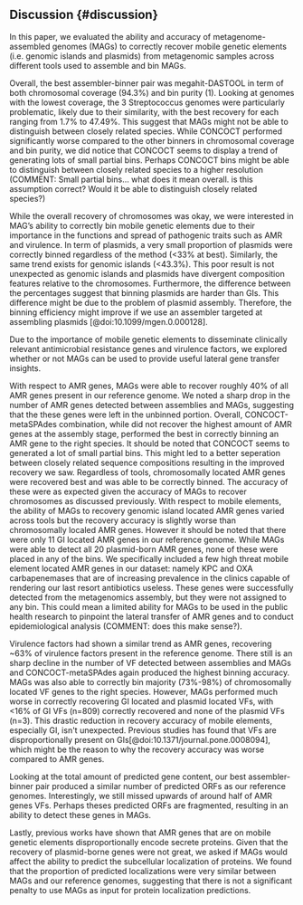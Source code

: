 ## Discussion {#discussion}

In this paper, we evaluated the ability and accuracy of metagenome-assembled genomes (MAGs) to correctly recover mobile genetic elements (i.e. genomic islands and plasmids) from metagenomic samples across different tools used to assemble and bin MAGs. 

Overall, the best assembler-binner pair was megahit-DASTOOL in term of both chromosomal coverage (94.3%) and bin purity (1). 
Looking at genomes with the lowest coverage, the 3 Streptococcus genomes were particularly problematic, likely due to their similarity, with the best recovery for each ranging from 1.7% to 47.49%. 
This suggest that MAGs might not be able to distinguish between closely related species. 
While CONCOCT performed significantly worse compared to the other binners in chromosomal coverage and bin purity, we did notice that CONCOCT seems to display a trend of generating lots of small partial bins. 
Perhaps CONCOCT bins might be able to distinguish between closely related species to a higher resolution (COMMENT: Small partial bins… what does it mean overall. is this assumption correct? Would it be able to distinguish closely related species?)

While the overall recovery of chromosomes was okay, we were interested in MAG’s ability to correctly bin mobile genetic elements due to their importance in the functions and spread of pathogenic traits such as AMR and virulence.
In term of plasmids, a very small proportion of plasmids were correctly binned regardless of the method (<33% at best). 
Similarly, the same trend exists for genomic islands (<43.3%). 
This poor result is not unexpected as genomic islands and plasmids have divergent composition features relative to the chromosomes. 
Furthermore, the difference between the percentages suggest that binning plasmids are harder than GIs. This difference might be due to the problem of plasmid assembly. 
Therefore, the binning efficiency might improve if we use an assembler targeted at assembling plasmids [@doi:10.1099/mgen.0.000128].

Due to the importance of mobile genetic elements to disseminate clinically relevant antimicrobial resistance genes and virulence factors, we explored whether or not MAGs can be used to provide useful lateral gene transfer insights. 

With respect to AMR genes, MAGs were able to recover roughly 40% of all AMR genes present in our reference genome. 
We noted a sharp drop in the number of AMR genes detected between assemblies and MAGs, suggesting that the these genes were left in the unbinned portion. 
Overall, CONCOCT-metaSPAdes combination, while did not recover the highest amount of AMR genes at the assembly stage, performed the best in correctly binning an AMR gene to the right species. 
It should be noted that CONCOCT seems to generated a lot of small partial bins. 
This might led to a better seperation between closely related sequence compositions resulting in the improved recovery we saw. 
Regardless of tools, chromosomally located AMR genes were recovered best and was able to be correctly binned. 
The accuracy of these were as expected given the accuracy of MAGs to recover chromosomes as discussed previously. 
With respect to mobile elements, the ability of MAGs to recovery genomic island located AMR genes varied across tools but the recovery accuracy is slightly worse than chromosomally localed AMR genes. 
However it should be noted that there were only 11 GI located AMR genes in our reference genome. 
While MAGs were able to detect all 20 plasmid-born AMR genes, none of these were placed in any of the bins. 
We specifically included a few high threat mobile element located AMR genes in our dataset: namely KPC and OXA carbapenemases that are of increasing prevalence in the clinics capable of rendering our last resort antibiotics useless. 
These genes were successfully detected from the metagenomics assembly, but they were not assigned to any bin. 
This could mean a limited ability for MAGs to be used in the public health research to pinpoint the lateral transfer of AMR genes and to conduct epidemiological analysis (COMMENT: does this make sense?). 

Virulence factors had shown a similar trend as AMR genes, recovering ~63% of virulence factors present in the reference genome. 
There still is an sharp decline in the number of VF detected between assemblies and MAGs and CONCOCT-metaSPAdes again produced the highest binning accuracy. 
MAGs was also able to correctly bin majority (73%-98%) of chromosomally located VF genes to the right species. 
However, MAGs performed much worse in correctly recovering GI located and plasmid located VFs, with <16% of GI VFs (n=809) correctly recovered and none of the plasmid VFs (n=3). 
This drastic reduction in recovery accuracy of mobile elements, especially GI, isn't unexpected. 
Previous studies has found that VFs are disproportionally present on GIs[@doi:10.1371/journal.pone.0008094], which might be the reason to why the recovery accuracy was worse compared to AMR genes. 

Looking at the total amount of predicted gene content, our best assembler-binner pair produced a similar number of predicted ORFs as our reference genomes. 
Interestingly, we still missed upwards of around half of AMR genes VFs. Perhaps theses predicted ORFs are fragmented, resulting in an ability to detect these genes in MAGs.

Lastly, previous works have shown that AMR genes that are on mobile genetic elements disproportionally encode secrete proteins. Given that the recovery of plasmid-borne genes were not great, we asked if MAGs would affect the ability to predict the subcellular localization of proteins. We found that the proportion of predicted localizations were very similar between MAGs and our reference genomes, suggesting that there is not a significant penalty to use MAGs as input for protein localization predictions. 
